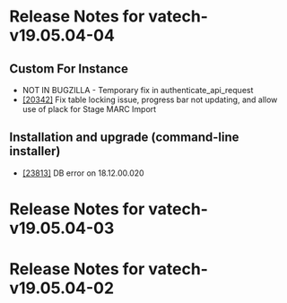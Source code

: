 
# Release Notes for vatech-v19.05.04-04

## Custom For Instance

- NOT IN BUGZILLA - Temporary fix in authenticate_api_request
- [[20342]](http://bugs.koha-community.org/bugzilla3/show_bug.cgi?id=20342) Fix table locking issue, progress bar not updating, and allow use of plack for Stage MARC Import

## Installation and upgrade (command-line installer)

- [[23813]](http://bugs.koha-community.org/bugzilla3/show_bug.cgi?id=23813) DB error on 18.12.00.020



# Release Notes for vatech-v19.05.04-03



# Release Notes for vatech-v19.05.04-02


